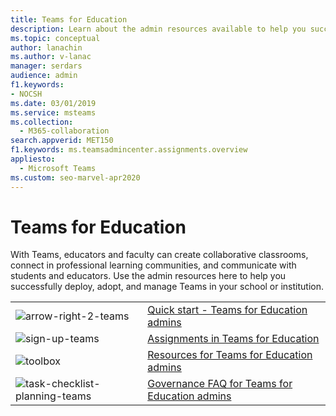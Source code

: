 ```yaml
---
title: Teams for Education
description: Learn about the admin resources available to help you successfully deploy, adopt, and manage Teams in your school or institution.
ms.topic: conceptual
author: lanachin
ms.author: v-lanac
manager: serdars
audience: admin
f1.keywords:
- NOCSH
ms.date: 03/01/2019
ms.service: msteams
ms.collection: 
  - M365-collaboration
search.appverid: MET150
f1.keywords: ms.teamsadmincenter.assignments.overview
appliesto: 
  - Microsoft Teams
ms.custom: seo-marvel-apr2020
---
```


# Teams for Education

With Teams, educators and faculty can create collaborative classrooms, connect in professional learning communities, and communicate with students and educators. Use the admin resources here to help you successfully deploy, adopt, and manage Teams in your school or institution. 


|               |               |
| ------------- | ------------- |
| ![arrow-right-2-teams](https://docs.microsoft.com/office/media/icons/arrow-right-2-teams.svg)  |  [Quick start - Teams for Education admins](https://docs.microsoft.com/microsoftteams/teams-quick-start-edu) |
| ![sign-up-teams](https://docs.microsoft.com/office/media/icons/sign-up-teams.svg) | [Assignments in Teams for Education](https://docs.microsoft.com/microsoftteams/expand-teams-across-your-org/assignments-in-teams) |
| ![toolbox](https://docs.microsoft.com/office/media/icons/toolbox.svg)  |  [Resources for Teams for Education admins](https://docs.microsoft.com/microsoftteams/resources-teams-edu) |
| ![task-checklist-planning-teams](https://docs.microsoft.com/office/media/icons/task-checklist-planning-teams.svg)  |  [Governance FAQ for Teams for Education admins](https://docs.microsoft.com/microsoftteams/plan-teams-governance-edu) |

